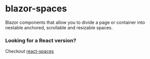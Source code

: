# blazor-spaces
Blazor components that allow you to divide a page or container into nestable anchored, scrollable and resizable spaces.

### Looking for a React version?
Checkout [react-spaces](https://github/aeagle/react-spaces)
